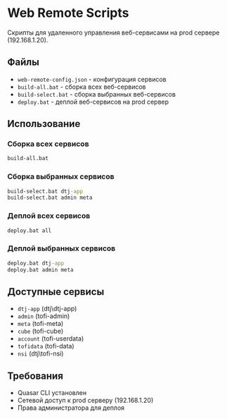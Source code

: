 # Web Remote Scripts

Скрипты для удаленного управления веб-сервисами на prod сервере (192.168.1.20).

## Файлы

- `web-remote-config.json` - конфигурация сервисов
- `build-all.bat` - сборка всех веб-сервисов
- `build-select.bat` - сборка выбранных веб-сервисов
- `deploy.bat` - деплой веб-сервисов на prod сервер

## Использование

### Сборка всех сервисов
```cmd
build-all.bat
```

### Сборка выбранных сервисов
```cmd
build-select.bat dtj-app
build-select.bat admin meta
```

### Деплой всех сервисов
```cmd
deploy.bat all
```

### Деплой выбранных сервисов
```cmd
deploy.bat dtj-app
deploy.bat admin meta
```

## Доступные сервисы

- `dtj-app` (dtj\dtj-app)
- `admin` (tofi-admin)
- `meta` (tofi-meta)
- `cube` (tofi-cube)
- `account` (tofi-userdata)
- `tofidata` (tofi-data)
- `nsi` (dtj\tofi-nsi)

## Требования

- Quasar CLI установлен
- Сетевой доступ к prod серверу (192.168.1.20)
- Права администратора для деплоя
